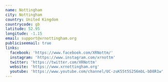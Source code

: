 ```yaml
---
name: Nottingham
city: Nottingham
country: United Kingdom
countrycode: gb
latitude: 52.95
longitude: -1.15
email: support@xrnottingham.org
publiciseemail: true
links:
  facebook: 'https://www.facebook.com/XRNottm/'
  instagram: 'https://www.instagram.com/xrnottm'
  twitter: 'https://twitter.com/XRNottm'
  website: 'https://www.xrnottingham.org'
  youtube: 'https://www.youtube.com/channel/UC-zuK55t5S256mbL-bD8R1w'
---
```


